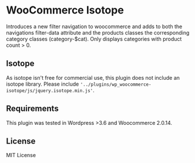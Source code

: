 # WooCommerce Isotope

Introduces a new filter navigation to woocommerce and adds to both the navigations filter-data attribute and the products classes the corresponding category classes (category-$cat). Only displays categories with product count > 0.

## Isotope

As isotope isn't free for commercial use, this plugin does not include an isotope library. Please include <code>'../plugins/wp_woocommerce-isotope/js/jquery.isotope.min.js'</code>.

## Requirements

This plugin was tested in Wordpress >3.6 and Woocommerce 2.0.14.

## License

MIT License
